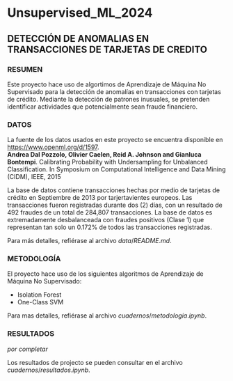 # Unsupervised_ML_2024
## DETECCIÓN DE ANOMALIAS EN TRANSACCIONES DE TARJETAS DE CREDITO

### RESUMEN
Este proyecto hace uso de algortimos de Aprendizaje de Máquina No Supervisado para la detección de anomalías en transacciones con tarjetas de crédito. Mediante la detección de patrones inusuales, se pretenden identificar actividades que potencialmente sean fraude financiero.

### DATOS
La fuente de los datos usados en este proyecto se encuentra disponible en https://www.openml.org/d/1597.  
**Andrea Dal Pozzolo, Olivier Caelen, Reid A. Johnson and Gianluca Bontempi**. Calibrating Probability with Undersampling for Unbalanced Classification. In Symposium on Computational Intelligence and Data Mining (CIDM), IEEE, 2015

La base de datos contiene transacciones hechas por medio de tarjetas  de crédito en Septiembre de 2013 por tarjertavientes europeos. Las transacciones fueron registradas durante dos (2) días, con un resultado de 492 fraudes de un total de 284,807 transacciones. La base de datos es extremadamente desbalanceada con fraudes positivos (Clase 1) que representan tan solo un 0.172% de todos las transacciones registradas.

Para más detalles, refiérase al archivo $data/README.md$.

### METODOLOGÍA
El proyecto hace uso de los siguientes algoritmos de Aprendizaje de Máquina No Supervisado:
- Isolation Forest
- One-Class SVM

Para mas detalles, refiérase al archivo $cuadernos/metodologia.ipynb$.

### RESULTADOS
_por completar_

Los resultados de projecto se pueden consultar en el archivo $cuadernos/resultados.ipynb$.
